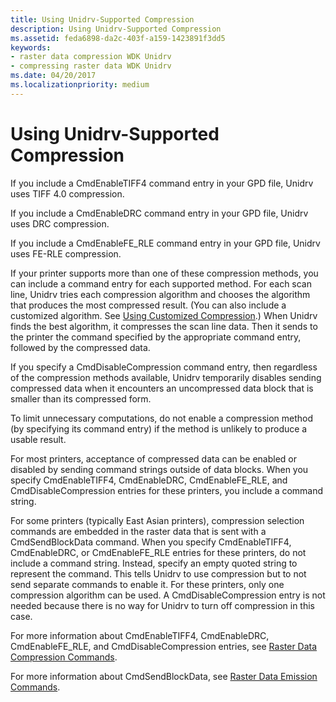 ```yaml
---
title: Using Unidrv-Supported Compression
description: Using Unidrv-Supported Compression
ms.assetid: feda6898-da2c-403f-a159-1423891f3dd5
keywords:
- raster data compression WDK Unidrv
- compressing raster data WDK Unidrv
ms.date: 04/20/2017
ms.localizationpriority: medium
---
```


# Using Unidrv-Supported Compression





If you include a CmdEnableTIFF4 command entry in your GPD file, Unidrv uses TIFF 4.0 compression.

If you include a CmdEnableDRC command entry in your GPD file, Unidrv uses DRC compression.

If you include a CmdEnableFE\_RLE command entry in your GPD file, Unidrv uses FE-RLE compression.

If your printer supports more than one of these compression methods, you can include a command entry for each supported method. For each scan line, Unidrv tries each compression algorithm and chooses the algorithm that produces the most compressed result. (You can also include a customized algorithm. See [Using Customized Compression](using-customized-compression.md).) When Unidrv finds the best algorithm, it compresses the scan line data. Then it sends to the printer the command specified by the appropriate command entry, followed by the compressed data.

If you specify a CmdDisableCompression command entry, then regardless of the compression methods available, Unidrv temporarily disables sending compressed data when it encounters an uncompressed data block that is smaller than its compressed form.

To limit unnecessary computations, do not enable a compression method (by specifying its command entry) if the method is unlikely to produce a usable result.

For most printers, acceptance of compressed data can be enabled or disabled by sending command strings outside of data blocks. When you specify CmdEnableTIFF4, CmdEnableDRC, CmdEnableFE\_RLE, and CmdDisableCompression entries for these printers, you include a command string.

For some printers (typically East Asian printers), compression selection commands are embedded in the raster data that is sent with a CmdSendBlockData command. When you specify CmdEnableTIFF4, CmdEnableDRC, or CmdEnableFE\_RLE entries for these printers, do not include a command string. Instead, specify an empty quoted string to represent the command. This tells Unidrv to use compression but to not send separate commands to enable it. For these printers, only one compression algorithm can be used. A CmdDisableCompression entry is not needed because there is no way for Unidrv to turn off compression in this case.

For more information about CmdEnableTIFF4, CmdEnableDRC, CmdEnableFE\_RLE, and CmdDisableCompression entries, see [Raster Data Compression Commands](raster-data-compression-commands.md).

For more information about CmdSendBlockData, see [Raster Data Emission Commands](raster-data-emission-commands.md).

 

 




